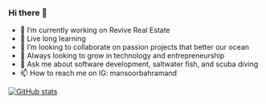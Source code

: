 ### Hi there 👋

- 🔭 I’m currently working on Revive Real Estate
- 🌱 Live long learning
- 👯 I’m looking to collaborate on passion projects that better our ocean
- 🤔 Always looking to grow in technology and entrepreneurship 
- 💬 Ask me about software development, saltwater fish, and scuba diving
- 📫 How to reach me on IG: mansoorbahramand

[![GitHub stats](https://github-readme-stats.vercel.app/api?username=developerX)](https://github.com/anuraghazra/github-readme-stats)
